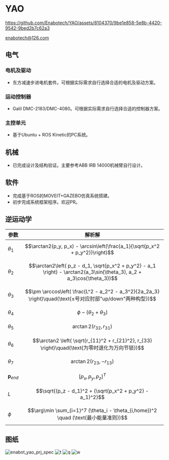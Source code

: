 # YAO
https://github.com/Enabotech/YAO/assets/8104370/9be1e858-5e8b-4420-9542-9bed2b7c62a3

enabotech@126.com

## 电气
### 电机及驱动
* 东方减速步进电机套件。可根据实际需求自行选择合适的电机及驱动方案。
### 运动控制器
* Galil DMC-2183/DMC-4080。可根据实际需求自行选择合适的控制器方案。
### 主控单元
* 基于Ubuntu + ROS Kinetic的PC系统。
## 机械
* 已完成设计及结构验证。主要参考ABB IRB 14000机械臂自行设计。
## 软件
* 完成基于ROS的MOVEIT+GAZEBO仿真系统搭建。
* 初步完成系统框架程序。欢迎PR。
## 逆运动学
| 参数 | 解析解 |
|------|------|
| $\theta_1$   | $$\arctan2(p_y, p_x) - \arcsin\left(\frac{a_1}{\sqrt{p_x^2 + p_y^2}}\right)$$ |
| $\theta_2$   | $$\arctan2\left( p_z - d_1, \sqrt{p_x^2 + p_y^2} - a_1 \right) - \arctan2(a_3\sin{\theta_3}, a_2 + a_3\cos{\theta_3})$$ |
| $\theta_3$   | $$\pm \arccos\left( \frac{L^2 - a_2^2 - a_3^2}{2a_2a_3} \right)\quad(\text{±号对应肘部"up/down"两种构型})$$ |
| $\theta_4$   | $$\phi - (\theta_2 + \theta_3)$$ |
| $\theta_5$   | $$\arctan2(r_{32}, r_{31})$$ |
| $\theta_6$   | $$\arctan2 \left( \sqrt{r_{11}^2 + r_{21}^2}, r_{33} \right)\quad(\text{为零时退化为万向节锁})$$ |
| $\theta_7$   | $$\arctan2 \left( r_{23}, -r_{13} \right)$$ |
| $\mathbf{p}_{end}$ | $$[p_x, p_y, p_z]^T$$ |
| $L$          | $$\sqrt{(p_z - d_1)^2 + (\sqrt{p_x^2 + p_y^2} - a_1)^2}$$ |
| $\phi$       | $$\arg\min \sum_{i=1}^7 (\theta_i - \theta_{i,home})^2 \quad (\text{最小能量准则})$$ |
## 图纸
![enabot_yao_prj_spec](https://user-images.githubusercontent.com/8104370/178981737-4663297f-a54c-4832-a1d7-b44af2ec0b84.jpg)
![t](https://user-images.githubusercontent.com/8104370/179392462-123128de-52c5-4b24-8725-53f92fceb417.jpg)
![q](https://user-images.githubusercontent.com/8104370/179392465-e530ebd2-e48a-4e75-97ec-92d616ec06c9.jpg)
![w](https://user-images.githubusercontent.com/8104370/179392467-c791970d-ba12-4fc8-9953-b78b48b07641.jpg)
